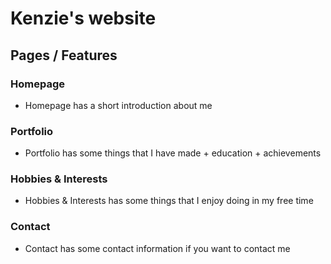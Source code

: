 # Kenzie's website

## Pages / Features

### Homepage
- Homepage has a short introduction about me
### Portfolio
- Portfolio has some things that I have made + education + achievements
### Hobbies & Interests
- Hobbies & Interests has some things that I enjoy doing in my free time
### Contact
- Contact has some contact information if you want to contact me
